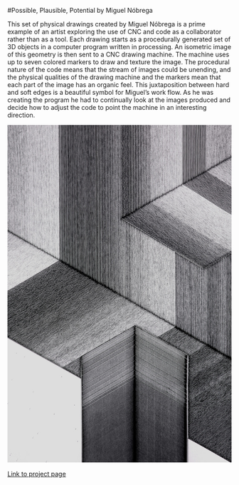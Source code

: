 #Possible, Plausible, Potential by Miguel Nóbrega

This set of physical drawings created by Miguel Nóbrega is a prime example of an artist exploring the use of CNC and code as a collaborator rather than as a tool. Each drawing starts as a procedurally generated set of 3D objects in a computer program written in processing. An isometric image of this geometry is then sent to a CNC drawing machine. The machine uses up to seven colored markers to draw and texture the image. The procedural nature of the code means that the stream of images could be unending, and the physical qualities of the drawing machine and the markers mean that each part of the image has an organic feel. This juxtaposition between hard and soft edges is a beautiful symbol for Miguel’s work flow. As he was creating the program he had to continually look at the images produced and decide how to adjust the code to point the machine in an interesting direction.

![Possible, Plausible, Potential photo](assets/superficie.jpg)

[Link to project page](http://superficie.ink/)